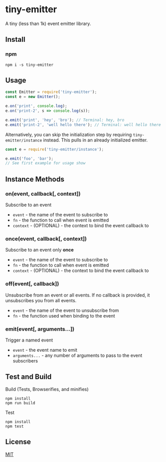# tiny-emitter

A tiny (less than 1k) event emitter library.

## Install

### npm

```
npm i -s tiny-emitter
```

## Usage

```js
const Emitter = require('tiny-emitter');
const e = new Emitter();

e.on('print', console.log);
e.on('print-2', s => console.log(s));

e.emit('print', 'hey', 'bro'); // Terminal: hey, bro
e.emit('print-2', 'well hello there'); // Terminal: well hello there
```

Alternatively, you can skip the initialization step by requiring `tiny-emitter/instance` instead. This pulls in an already initialized emitter.

```js
const e = require('tiny-emitter/instance');

e.emit('foo', 'bar');
// See first example for usage show
```

## Instance Methods

### on(event, callback[, context])

Subscribe to an event

* `event` - the name of the event to subscribe to
* `fn` - the function to call when event is emitted
* `context` - (OPTIONAL) - the context to bind the event callback to

### once(event, callback[, context])

Subscribe to an event only **once**

* `event` - the name of the event to subscribe to
* `fn` - the function to call when event is emitted
* `context` - (OPTIONAL) - the context to bind the event callback to

### off(event[, callback])

Unsubscribe from an event or all events. If no callback is provided, it unsubscribes you from all events.

* `event` - the name of the event to unsubscribe from
* `fn` - the function used when binding to the event

### emit(event[, arguments...])

Trigger a named event

* `event` - the event name to emit
* `arguments...` - any number of arguments to pass to the event subscribers

## Test and Build

Build (Tests, Browserifies, and minifies)

```
npm install
npm run build
```

Test

```
npm install
npm test
```

## License

[MIT](https://github.com/scottcorgan/tiny-emitter/blob/master/LICENSE)
